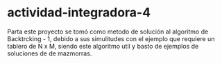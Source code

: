 ﻿# actividad-integradora-4

Parta este proyecto se tomó como metodo de solución al algoritmo de Backtrcking - 1, debido a sus simulitudes con el ejemplo que requiere un tablero de N x M, siendo este algoritmo util y basto de ejemplos de soluciones de de mazmorras.


